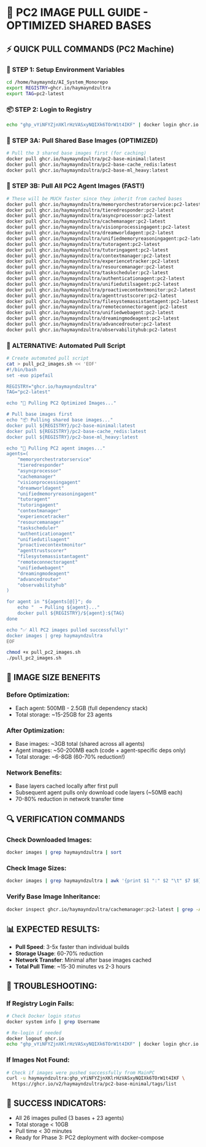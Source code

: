 # 🚀 PC2 IMAGE PULL GUIDE - OPTIMIZED SHARED BASES

## ⚡ QUICK PULL COMMANDS (PC2 Machine)

### 🔧 **STEP 1: Setup Environment Variables**
```bash
cd /home/haymayndz/AI_System_Monorepo
export REGISTRY=ghcr.io/haymayndzultra
export TAG=pc2-latest
```

### 📦 **STEP 2: Login to Registry**
```bash
echo "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" | docker login ghcr.io -u haymayndzultra --password-stdin
```

### 🎯 **STEP 3A: Pull Shared Base Images (OPTIMIZED)**
```bash
# Pull the 3 shared base images first (for caching)
docker pull ghcr.io/haymayndzultra/pc2-base-minimal:latest
docker pull ghcr.io/haymayndzultra/pc2-base-cache_redis:latest  
docker pull ghcr.io/haymayndzultra/pc2-base-ml_heavy:latest
```

### 🐳 **STEP 3B: Pull All PC2 Agent Images (FAST!)**
```bash
# These will be MUCH faster since they inherit from cached bases
docker pull ghcr.io/haymayndzultra/memoryorchestratorservice:pc2-latest
docker pull ghcr.io/haymayndzultra/tieredresponder:pc2-latest
docker pull ghcr.io/haymayndzultra/asyncprocessor:pc2-latest
docker pull ghcr.io/haymayndzultra/cachemanager:pc2-latest
docker pull ghcr.io/haymayndzultra/visionprocessingagent:pc2-latest
docker pull ghcr.io/haymayndzultra/dreamworldagent:pc2-latest
docker pull ghcr.io/haymayndzultra/unifiedmemoryreasoningagent:pc2-latest
docker pull ghcr.io/haymayndzultra/tutoragent:pc2-latest
docker pull ghcr.io/haymayndzultra/tutoringagent:pc2-latest
docker pull ghcr.io/haymayndzultra/contextmanager:pc2-latest
docker pull ghcr.io/haymayndzultra/experiencetracker:pc2-latest
docker pull ghcr.io/haymayndzultra/resourcemanager:pc2-latest
docker pull ghcr.io/haymayndzultra/taskscheduler:pc2-latest
docker pull ghcr.io/haymayndzultra/authenticationagent:pc2-latest
docker pull ghcr.io/haymayndzultra/unifiedutilsagent:pc2-latest
docker pull ghcr.io/haymayndzultra/proactivecontextmonitor:pc2-latest
docker pull ghcr.io/haymayndzultra/agenttrustscorer:pc2-latest
docker pull ghcr.io/haymayndzultra/filesystemassistantagent:pc2-latest
docker pull ghcr.io/haymayndzultra/remoteconnectoragent:pc2-latest
docker pull ghcr.io/haymayndzultra/unifiedwebagent:pc2-latest
docker pull ghcr.io/haymayndzultra/dreamingmodeagent:pc2-latest
docker pull ghcr.io/haymayndzultra/advancedrouter:pc2-latest
docker pull ghcr.io/haymayndzultra/observabilityhub:pc2-latest
```

### 🔄 **ALTERNATIVE: Automated Pull Script**
```bash
# Create automated pull script
cat > pull_pc2_images.sh << 'EOF'
#!/bin/bash
set -euo pipefail

REGISTRY="ghcr.io/haymayndzultra"
TAG="pc2-latest"

echo "🚀 Pulling PC2 Optimized Images..."

# Pull base images first
echo "📦 Pulling shared base images..."
docker pull ${REGISTRY}/pc2-base-minimal:latest
docker pull ${REGISTRY}/pc2-base-cache_redis:latest  
docker pull ${REGISTRY}/pc2-base-ml_heavy:latest

echo "🐳 Pulling PC2 agent images..."
agents=(
    "memoryorchestratorservice"
    "tieredresponder"
    "asyncprocessor"
    "cachemanager"
    "visionprocessingagent"
    "dreamworldagent"
    "unifiedmemoryreasoningagent"
    "tutoragent"
    "tutoringagent"
    "contextmanager"
    "experiencetracker"
    "resourcemanager"
    "taskscheduler"
    "authenticationagent"
    "unifiedutilsagent"
    "proactivecontextmonitor"
    "agenttrustscorer"
    "filesystemassistantagent"
    "remoteconnectoragent"
    "unifiedwebagent"
    "dreamingmodeagent"
    "advancedrouter"
    "observabilityhub"
)

for agent in "${agents[@]}"; do
    echo "  → Pulling ${agent}..."
    docker pull ${REGISTRY}/${agent}:${TAG}
done

echo "✅ All PC2 images pulled successfully!"
docker images | grep haymayndzultra
EOF

chmod +x pull_pc2_images.sh
./pull_pc2_images.sh
```

## 🎯 **IMAGE SIZE BENEFITS**

### **Before Optimization:**
- Each agent: 500MB - 2.5GB (full dependency stack)
- Total storage: ~15-25GB for 23 agents

### **After Optimization:**  
- Base images: ~3GB total (shared across all agents)
- Agent images: ~50-200MB each (code + agent-specific deps only)
- Total storage: ~6-8GB (60-70% reduction!)

### **Network Benefits:**
- Base layers cached locally after first pull
- Subsequent agent pulls only download code layers (~50MB each)
- 70-80% reduction in network transfer time

## 🔍 **VERIFICATION COMMANDS**

### **Check Downloaded Images:**
```bash
docker images | grep haymayndzultra | sort
```

### **Check Image Sizes:**
```bash
docker images | grep haymayndzultra | awk '{print $1 ":" $2 "\t" $7 $8}' | column -t
```

### **Verify Base Image Inheritance:**
```bash
docker inspect ghcr.io/haymayndzultra/cachemanager:pc2-latest | grep -A5 "Config"
```

## 📊 **EXPECTED RESULTS:**
- **Pull Speed**: 3-5x faster than individual builds
- **Storage Usage**: 60-70% reduction  
- **Network Transfer**: Minimal after base images cached
- **Total Pull Time**: ~15-30 minutes vs 2-3 hours

## 🚨 **TROUBLESHOOTING:**

### **If Registry Login Fails:**
```bash
# Check Docker login status
docker system info | grep Username

# Re-login if needed
docker logout ghcr.io
echo "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" | docker login ghcr.io -u haymayndzultra --password-stdin
```

### **If Images Not Found:**
```bash
# Check if images were pushed successfully from MainPC
curl -u haymayndzultra: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 \
  https://ghcr.io/v2/haymayndzultra/pc2-base-minimal/tags/list
```

## 🎉 **SUCCESS INDICATORS:**
- All 26 images pulled (3 bases + 23 agents)
- Total storage < 10GB
- Pull time < 30 minutes
- Ready for Phase 3: PC2 deployment with docker-compose
